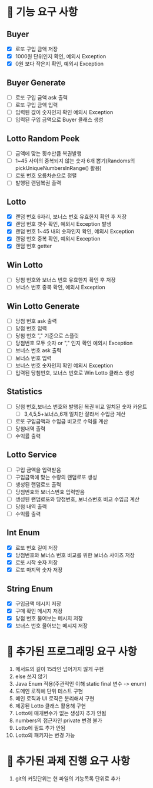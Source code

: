 # 🚀 기능 요구 사항
## Buyer
- [x] 로또 구입 금액 저장
- [x] 1000원 단위인지 확인, 예외시 Exception
- [x] 0원 보다 작은지 확인, 예외시 Exception

## Buyer Generate
- [ ] 로또 구입 금액 ask 출력
- [ ] 로또 구입 금액 입력
- [ ] 입력된 값이 숫자인지 확인 예외시 Exception
- [ ] 입력된 구입 금액으로 Buyer 클래스 생성

## Lotto Random Peek
- [ ] 금액에 맞는 횟수만큼 복권발행
- [ ] 1~45 사이의 중복되지 않는 숫자 6개 뽑기(Randoms의 pickUniqueNumbersInRange() 활용)
- [ ] 로또 번호 오름차순으로 정렬
- [ ] 발행된 랜덤복권 출력

## Lotto
- [x] 랜덤 번호 6자리, 보너스 번호 유효한지 확인 후 저장
- [x] 랜덤 번호 갯수 확인, 예외시 Exception 발생
- [x] 랜덤 번호 1~45 내의 숫자인지 확인, 예외시 Exception
- [x] 랜덤 번호 중복 확인, 예외시 Exception
- [x] 랜덤 번호 getter

## Win Lotto
- [ ] 당첨 번호와 보너스 번호 유효한지 확인 후 저장
- [ ] 보너스 번호 중복 확인, 예외시 Exception

## Win Lotto Generate
- [ ] 당첨 번호 ask 출력
- [ ] 당첨 번호 입력
- [ ] 당첨 번호 "," 기준으로 스플릿
- [ ] 당첨번호 모두 숫자 or "," 인지 확인 예외시 Exception
- [ ] 보너스 번호 ask 출력
- [ ] 보너스 번호 입력
- [ ] 보너스 번호 숫자인지 확인 예외시 Exception
- [ ] 입력된 당첨번호, 보너스 번호로 Win Lotto 클래스 생성

## Statistics
- [ ] 당첨 번호,보너스 번호와 발행된 복권 비교 일치된 숫자 카운트
  - [ ] 3,4,5,5+보너스,6개 일치만 잘라서 수입금 계산
- [ ] 로또 구입금액과 수입금 비교로 수익률 계산
- [ ] 당첨내역 출력
- [ ] 수익률 출력

## Lotto Service
- [ ] 구입 금액을 입력받음
- [ ] 구입금액에 맞는 수량의 랜덤로또 생성
- [ ] 생성된 랜덤로또 출력
- [ ] 당첨번호와 보너스번호 입력받음
- [ ] 생성된 랜덤로또와 당첨번호, 보너스번호 비교 수입금 계산
- [ ] 당첨 내역 출력
- [ ] 수익률 출력

## Int Enum
- [x] 로또 번호 길이 저장
- [x] 당첨번호와 보너스 번호 비교를 위한 보너스 사이즈 저장
- [x] 로또 시작 숫자 저장
- [x] 로또 마지막 숫자 저장

## String Enum
- [x] 구입금액 메시지 저장
- [x] 구매 확인 메시지 저장
- [x] 당첨 번호 물어보는 메시지 저장
- [x] 보너스 번호 물어보는 메시지 저장

# 🚀 추가된 프로그래밍 요구 사항
1. 메서드의 길이 15라인 넘어가지 않게 구현
2. else 쓰지 않기
3. Java Enum 적용(주관적인 이해 static final 변수 -> enum)
4. 도메인 로직에 단위 테스트 구현
5. 메인 로직과 UI 로직은 분리해서 구현
6. 제공된 Lotto 클래스 활용해 구현
7. Lotto에 매개변수가 없는 생성자 추가 안됨
8. numbers의 접근자인 private 변경 불가
9. Lotto에 필드 추가 안됨
10. Lotto의 패키지는 변경 가능

# 🚀 추가된 과제 진행 요구 사항
1. git의 커밋단위는 현 파일의 기능목록 단위로 추가